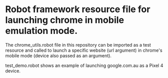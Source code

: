 # Robot framework resource file for launching chrome in mobile emulation mode.

The chrome_utils.robot file in this repository can be imported as a test resource and called to launch a specific website (url argument) in chrome's mobile mode (device also passed as an argument).

test_demo.robot shows an example of launching google.com.au as a Pixel 4 device.